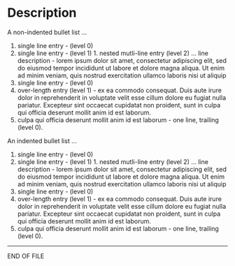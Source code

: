 # Description


A non-indented bullet list ...
1. single line entry - (level 0)
  1. single line entry - (level 1)
    1. nested mutli-line entry (level 2) ... line description - lorem ipsum dolor sit amet, consectetur adipiscing elit, sed do eiusmod tempor incididunt ut labore et dolore magna aliqua. Ut enim ad minim veniam, quis nostrud exercitation ullamco laboris nisi ut aliquip
1. single line entry - (level 0)
  1. over-length entry (level 1) - ex ea commodo consequat. Duis aute irure dolor in reprehenderit in voluptate velit esse cillum dolore eu fugiat nulla pariatur. Excepteur sint occaecat cupidatat non proident, sunt in culpa qui officia deserunt mollit anim id est laborum.
1. culpa qui officia deserunt mollit anim id est laborum - one line, trailing (level 0).

An indented bullet list ...
1. single line entry - (level 0)
  1. single line entry - (level 1)
    1. nested mutli-line entry (level 2) ... line description - lorem ipsum dolor sit amet, consectetur adipiscing elit, sed do eiusmod tempor incididunt ut labore et dolore magna aliqua. Ut enim ad minim veniam, quis nostrud exercitation ullamco laboris nisi ut aliquip
1. single line entry - (level 0)
  1. over-length entry (level 1) - ex ea commodo consequat. Duis aute irure dolor in reprehenderit in voluptate velit esse cillum dolore eu fugiat nulla pariatur. Excepteur sint occaecat cupidatat non proident, sunt in culpa qui officia deserunt mollit anim id est laborum.
1. culpa qui officia deserunt mollit anim id est laborum - one line, trailing (level 0).

---

END OF FILE
